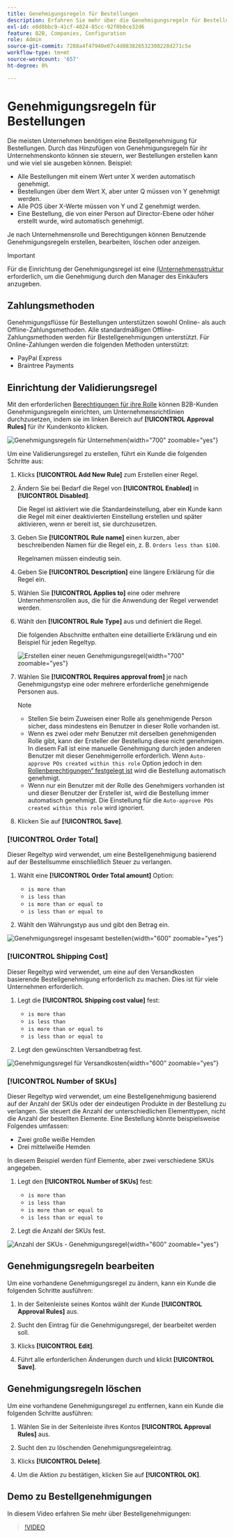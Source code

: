 ```yaml
---
title: Genehmigungsregeln für Bestellungen
description: Erfahren Sie mehr über die Genehmigungsregeln für Bestellungen und wie Unternehmensadministratoren sie in der Storefront definieren können.
exl-id: e8d8bbc9-41cf-4024-85cc-92f0b0ce32d6
feature: B2B, Companies, Configuration
role: Admin
source-git-commit: 7288a4f47940e07c4d083826532308228d271c5e
workflow-type: tm+mt
source-wordcount: '657'
ht-degree: 0%

---
```


# Genehmigungsregeln für Bestellungen

Die meisten Unternehmen benötigen eine Bestellgenehmigung für Bestellungen. Durch das Hinzufügen von Genehmigungsregeln für ihr Unternehmenskonto können sie steuern, wer Bestellungen erstellen kann und wie viel sie ausgeben können. Beispiel:

* Alle Bestellungen mit einem Wert unter X werden automatisch genehmigt.
* Bestellungen über dem Wert X, aber unter Q müssen von Y genehmigt werden.
* Alle POS über X-Werte müssen von Y und Z genehmigt werden.
* Eine Bestellung, die von einer Person auf Director-Ebene oder höher erstellt wurde, wird automatisch genehmigt.

Je nach Unternehmensrolle und Berechtigungen können Benutzende Genehmigungsregeln erstellen, bearbeiten, löschen oder anzeigen.

>[!IMPORTANT]
>
>Für die Einrichtung der Genehmigungsregel ist eine [ (Unternehmensstruktur](account-company-structure.md) erforderlich, um die Genehmigung durch den Manager des Einkäufers anzugeben.

## Zahlungsmethoden

Genehmigungsflüsse für Bestellungen unterstützen sowohl Online- als auch Offline-Zahlungsmethoden. Alle standardmäßigen Offline-Zahlungsmethoden werden für Bestellgenehmigungen unterstützt. Für Online-Zahlungen werden die folgenden Methoden unterstützt:

* PayPal Express
* Braintree Payments


## Einrichtung der Validierungsregel

Mit den erforderlichen [Berechtigungen für ihre Rolle](account-company-roles-permissions.md) können B2B-Kunden Genehmigungsregeln einrichten, um Unternehmensrichtlinien durchzusetzen, indem sie im linken Bereich auf **[!UICONTROL Approval Rules]** für ihr Kundenkonto klicken.

![Genehmigungsregeln für Unternehmen](./assets/approval-rules.png){width="700" zoomable="yes"}

Um eine Validierungsregel zu erstellen, führt ein Kunde die folgenden Schritte aus:

1. Klicks **[!UICONTROL Add New Rule]** zum Erstellen einer Regel.

1. Ändern Sie bei Bedarf die Regel von **[!UICONTROL Enabled]** in **[!UICONTROL Disabled]**.

   Die Regel ist aktiviert wie die Standardeinstellung, aber ein Kunde kann die Regel mit einer deaktivierten Einstellung erstellen und später aktivieren, wenn er bereit ist, sie durchzusetzen.

1. Geben Sie **[!UICONTROL Rule name]** einen kurzen, aber beschreibenden Namen für die Regel ein, z. B. `Orders less than $100`.

   Regelnamen müssen eindeutig sein.

1. Geben Sie **[!UICONTROL Description]** eine längere Erklärung für die Regel ein.

1. Wählen Sie **[!UICONTROL Applies to]** eine oder mehrere Unternehmensrollen aus, die für die Anwendung der Regel verwendet werden.

1. Wählt den **[!UICONTROL Rule Type]** aus und definiert die Regel.

   Die folgenden Abschnitte enthalten eine detaillierte Erklärung und ein Beispiel für jeden Regeltyp.

   ![Erstellen einer neuen Genehmigungsregel](./assets/approval-rules-create.png){width="700" zoomable="yes"}

1. Wählen Sie **[!UICONTROL Requires approval from]** je nach Genehmigungstyp eine oder mehrere erforderliche genehmigende Personen aus.

   >[!NOTE]
   >
   >* Stellen Sie beim Zuweisen einer Rolle als genehmigende Person sicher, dass mindestens ein Benutzer in dieser Rolle vorhanden ist.
   >* Wenn es zwei oder mehr Benutzer mit derselben genehmigenden Rolle gibt, kann der Ersteller der Bestellung diese nicht genehmigen. In diesem Fall ist eine manuelle Genehmigung durch jeden anderen Benutzer mit dieser Genehmigerrolle erforderlich. Wenn `Auto-approve POs created within this role` Option jedoch in den [Rollenberechtigungen“ festgelegt ist](account-company-roles-permissions.md) wird die Bestellung automatisch genehmigt.
   >* Wenn nur ein Benutzer mit der Rolle des Genehmigers vorhanden ist und dieser Benutzer der Ersteller ist, wird die Bestellung immer automatisch genehmigt. Die Einstellung für die `Auto-approve POs created within this role` wird ignoriert.

1. Klicken Sie auf **[!UICONTROL Save]**.

### [!UICONTROL Order Total]

Dieser Regeltyp wird verwendet, um eine Bestellgenehmigung basierend auf der Bestellsumme einschließlich Steuer zu verlangen.

1. Wählt eine **[!UICONTROL Order Total amount]** Option:

   * `is more than`
   * `is less than`
   * `is more than or equal to`
   * `is less than or equal to`

1. Wählt den Währungstyp aus und gibt den Betrag ein.

![Genehmigungsregel insgesamt bestellen](./assets/approval-rules-order-total.png){width="600" zoomable="yes"}

### [!UICONTROL Shipping Cost]

Dieser Regeltyp wird verwendet, um eine auf den Versandkosten basierende Bestellgenehmigung erforderlich zu machen. Dies ist für viele Unternehmen erforderlich.

1. Legt die **[!UICONTROL Shipping cost value]** fest:

   * `is more than`
   * `is less than`
   * `is more than or equal to`
   * `is less than or equal to`

1. Legt den gewünschten Versandbetrag fest.

![Genehmigungsregel für Versandkosten](./assets/approval-rules-shipping-cost.png){width="600" zoomable="yes"}

### [!UICONTROL Number of SKUs]

Dieser Regeltyp wird verwendet, um eine Bestellgenehmigung basierend auf der Anzahl der SKUs oder der eindeutigen Produkte in der Bestellung zu verlangen. Sie steuert die Anzahl der unterschiedlichen Elementtypen, nicht die Anzahl der bestellten Elemente. Eine Bestellung könnte beispielsweise Folgendes umfassen:

* Zwei große weiße Hemden
* Drei mittelweiße Hemden

In diesem Beispiel werden fünf Elemente, aber zwei verschiedene SKUs angegeben.

1. Legt den **[!UICONTROL Number of SKUs]** fest:

   * `is more than`
   * `is less than`
   * `is more than or equal to`
   * `is less than or equal to`

1. Legt die Anzahl der SKUs fest.

![Anzahl der SKUs - Genehmigungsregel](./assets/approval-rules-number-skus.png){width="600" zoomable="yes"}

## Genehmigungsregeln bearbeiten

Um eine vorhandene Genehmigungsregel zu ändern, kann ein Kunde die folgenden Schritte ausführen:

1. In der Seitenleiste seines Kontos wählt der Kunde **[!UICONTROL Approval Rules]** aus.

1. Sucht den Eintrag für die Genehmigungsregel, der bearbeitet werden soll.

1. Klicks **[!UICONTROL Edit]**.

1. Führt alle erforderlichen Änderungen durch und klickt **[!UICONTROL Save]**.

## Genehmigungsregeln löschen

Um eine vorhandene Genehmigungsregel zu entfernen, kann ein Kunde die folgenden Schritte ausführen:

1. Wählen Sie in der Seitenleiste ihres Kontos **[!UICONTROL Approval Rules]** aus.

1. Sucht den zu löschenden Genehmigungsregeleintrag.

1. Klicks **[!UICONTROL Delete]**.

1. Um die Aktion zu bestätigen, klicken Sie auf **[!UICONTROL OK]**.

## Demo zu Bestellgenehmigungen

In diesem Video erfahren Sie mehr über Bestellgenehmigungen:

>[!VIDEO](https://video.tv.adobe.com/v/3411353?quality=12&learn=on&captions=ger)
